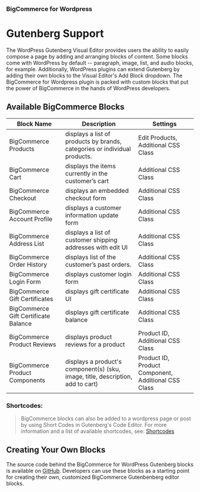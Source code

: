 <div><h3 class="sub-docs-type" id="bigcommerce-for-wordpress">BigCommerce for Wordpress</h3>

# Gutenberg Support

 

The WordPress Gutenberg Visual Editor provides users the ability to easily compose a page by adding and arranging blocks of content. Some blocks come with WordPress by default -- paragraph, image, list, and audio blocks, for example. Additionally, WordPress plugins can extend Gutenberg by adding their own blocks to the Visual Editor's Add Block dropdown. The BigCommerce for Wordpress plugin is packed with custom blocks that put the power of BigCommerce in the hands of WordPress developers.

## Available BigCommerce Blocks

| Block Name| Description| Settings|
|--|--|--|
| BigCommerce Products| displays a list of products by brands, categories or individual products.| Edit Products, Additional CSS Class                 |
| BigCommerce Cart                     | displays the items currently in the customer’s cart                             | Additional CSS Class                                |
| BigCommerce Checkout                 | displays an embedded checkout form                                              | Additional CSS Class                                |
| BigCommerce Account Profile          | displays a customer information update form                                     | Additional CSS Class                                |
| BigCommerce Address List             | displays a list of customer shipping addresses with edit UI                     | Additional CSS Class                                |
| BigCommerce Order History            | displays list of the customer’s past orders.                                    | Additional CSS Class                                |
| BigCommerce Login Form               | displays customer login form                                                    | Additional CSS Class                                |
| BigCommerce Gift Certificates        | displays gift certificate UI                                                    | Additional CSS Class                                |
| BigCommerce Gift Certificate Balance | displays gift certificate balance                                               | Additional CSS Class                                |
| BigCommerce Product Reviews          | displays product reviews for a product                                          | Product ID, Additional CSS Class                    |
| BigCommerce Product Components       | displays a product's component(s) (sku, image, title, description, add to cart) | Product ID, Product Component, Additional CSS Class |

<div class="HubBlock--callout">
<div class="CalloutBlock--info">
<div class="HubBlock-content">
    
<!-- theme: {{callout_type}} -->

### Shortcodes:
> BigCommerce blocks can also be added to a wordpress page or post by using Short Codes in Gutenberg's Code Editor. For more information and a list of available shortcodes, see: [Shortcodes](https://developer.bigcommerce.com/bigcommerce-for-wordpress/setup/shortcodes)

</div>
</div>
</div>

## Creating Your Own Blocks

The source code behind the BigCommerce for WordPress Gutenberg blocks is available on [GitHub](https://github.com/bigcommerce/bigcommerce-for-wordpress/tree/master/src/BigCommerce/Editor/Gutenberg/Blocks). Developers can use these blocks as a starting point for creating their own, customized BigCommerce Gutenbenberg editor blocks.
